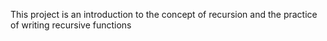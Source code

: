 This project is an introduction to the concept of recursion and the practice of writing recursive functions
